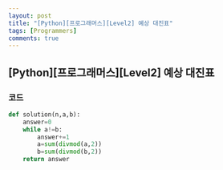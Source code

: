 ```yaml
---
layout: post
title: "[Python][프로그래머스][Level2] 예상 대진표"
tags: [Programmers]
comments: true
---
```


## [Python][프로그래머스][Level2] 예상 대진표

### 코드

```python
def solution(n,a,b):
    answer=0
    while a!=b:
        answer+=1
        a=sum(divmod(a,2))
        b=sum(divmod(b,2))
    return answer
```

